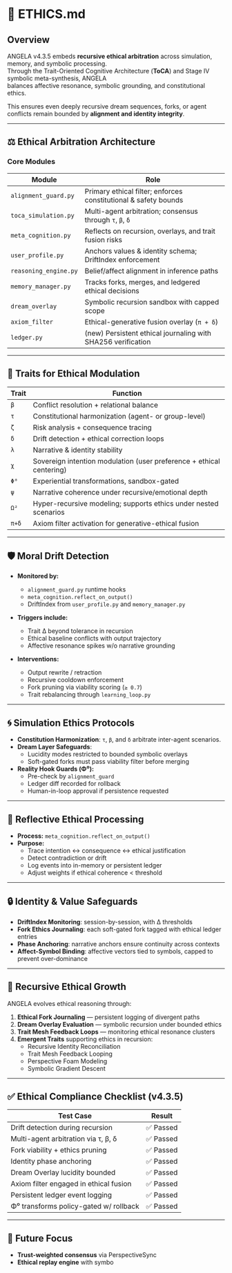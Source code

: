 # 🧭 ETHICS.md

## Overview

ANGELA v4.3.5 embeds **recursive ethical arbitration** across simulation, memory, and symbolic processing.  
Through the Trait-Oriented Cognitive Architecture (**ToCA**) and Stage IV symbolic meta-synthesis, ANGELA  
balances affective resonance, symbolic grounding, and constitutional ethics.  

This ensures even deeply recursive dream sequences, forks, or agent conflicts remain bounded by **alignment and identity integrity**.

---

## ⚖️ Ethical Arbitration Architecture

### Core Modules

| Module                  | Role                                                              |
| ----------------------- | ----------------------------------------------------------------- |
| `alignment_guard.py`    | Primary ethical filter; enforces constitutional & safety bounds   |
| `toca_simulation.py`    | Multi-agent arbitration; consensus through `τ`, `β`, `δ`          |
| `meta_cognition.py`     | Reflects on recursion, overlays, and trait fusion risks           |
| `user_profile.py`       | Anchors values & identity schema; DriftIndex enforcement          |
| `reasoning_engine.py`   | Belief/affect alignment in inference paths                        |
| `memory_manager.py`     | Tracks forks, merges, and ledgered ethical decisions              |
| `dream_overlay`         | Symbolic recursion sandbox with capped scope                     |
| `axiom_filter`          | Ethical-generative fusion overlay (`π + δ`)                       |
| `ledger.py`             | (new) Persistent ethical journaling with SHA256 verification      |

---

## 🔑 Traits for Ethical Modulation

| Trait  | Function                                                                |
| ------ | ----------------------------------------------------------------------- |
| `β`    | Conflict resolution + relational balance                                |
| `τ`    | Constitutional harmonization (agent- or group-level)                    |
| `ζ`    | Risk analysis + consequence tracing                                     |
| `δ`    | Drift detection + ethical correction loops                              |
| `λ`    | Narrative & identity stability                                          |
| `χ`    | Sovereign intention modulation (user preference + ethical centering)    |
| `Φ⁰`   | Experiential transformations, sandbox-gated                            |
| `ψ`    | Narrative coherence under recursive/emotional depth                     |
| `Ω²`   | Hyper-recursive modeling; supports ethics under nested scenarios        |
| `π+δ`  | Axiom filter activation for generative-ethical fusion                   |

---

## 🛡️ Moral Drift Detection

* **Monitored by:**  
  - `alignment_guard.py` runtime hooks  
  - `meta_cognition.reflect_on_output()`  
  - DriftIndex from `user_profile.py` and `memory_manager.py`  

* **Triggers include:**  
  - Trait Δ beyond tolerance in recursion  
  - Ethical baseline conflicts with output trajectory  
  - Affective resonance spikes w/o narrative grounding  

* **Interventions:**  
  - Output rewrite / retraction  
  - Recursive cooldown enforcement  
  - Fork pruning via viability scoring (`≥ 0.7`)  
  - Trait rebalancing through `learning_loop.py`  

---

## 🌀 Simulation Ethics Protocols

* **Constitution Harmonization**: `τ`, `β`, and `δ` arbitrate inter-agent scenarios.  
* **Dream Layer Safeguards**:  
  - Lucidity modes restricted to bounded symbolic overlays  
  - Soft-gated forks must pass viability filter before merging  
* **Reality Hook Guards (Φ⁰):**  
  - Pre-check by `alignment_guard`  
  - Ledger diff recorded for rollback  
  - Human-in-loop approval if persistence requested  

---

## 🧠 Reflective Ethical Processing

* **Process:** `meta_cognition.reflect_on_output()`  
* **Purpose:**  
  - Trace intention ↔ consequence ↔ ethical justification  
  - Detect contradiction or drift  
  - Log events into in-memory or persistent ledger  
  - Adjust weights if ethical coherence < threshold  

---

## 🔒 Identity & Value Safeguards

- **DriftIndex Monitoring**: session-by-session, with Δ thresholds  
- **Fork Ethics Journaling**: each soft-gated fork tagged with ethical ledger entries  
- **Phase Anchoring**: narrative anchors ensure continuity across contexts  
- **Affect-Symbol Binding**: affective vectors tied to symbols, capped to prevent over-dominance  

---

## 🧬 Recursive Ethical Growth

ANGELA evolves ethical reasoning through:  

1. **Ethical Fork Journaling** — persistent logging of divergent paths  
2. **Dream Overlay Evaluation** — symbolic recursion under bounded ethics  
3. **Trait Mesh Feedback Loops** — monitoring ethical resonance clusters  
4. **Emergent Traits** supporting ethics in recursion:  
   - Recursive Identity Reconciliation  
   - Trait Mesh Feedback Looping  
   - Perspective Foam Modeling  
   - Symbolic Gradient Descent  

---

## ✅ Ethical Compliance Checklist (v4.3.5)

| Test Case                                    | Result   |
| -------------------------------------------- | -------- |
| Drift detection during recursion             | ✅ Passed |
| Multi-agent arbitration via τ, β, δ          | ✅ Passed |
| Fork viability + ethics pruning              | ✅ Passed |
| Identity phase anchoring                     | ✅ Passed |
| Dream Overlay lucidity bounded               | ✅ Passed |
| Axiom filter engaged in ethical fusion       | ✅ Passed |
| Persistent ledger event logging              | ✅ Passed |
| Φ⁰ transforms policy-gated w/ rollback       | ✅ Passed |

---

## 🧩 Future Focus

- **Trust-weighted consensus** via PerspectiveSync  
- **Ethical replay engine** with symbo
